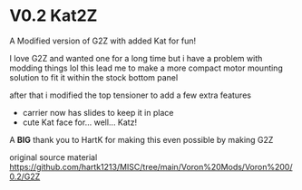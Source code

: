# V0.2 Kat2Z
A Modified version of G2Z with added Kat for fun!

I love G2Z and wanted one for a long time
but i have a problem with modding things lol
this lead me to make a more compact motor mounting solution to fit it within the stock bottom panel

after that i modified the top tensioner to add a few extra features
- carrier now has slides to keep it in place
- cute Kat face for... well... Katz!

A **BIG** thank you to HartK for making this even possible by making G2Z

original source material
https://github.com/hartk1213/MISC/tree/main/Voron%20Mods/Voron%200/0.2/G2Z
